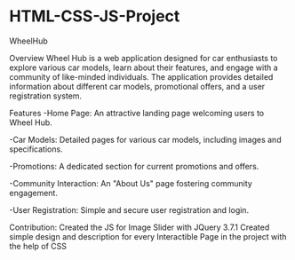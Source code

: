 # HTML-CSS-JS-Project

WheelHub

Overview
Wheel Hub is a web application designed for car enthusiasts to explore various car models, learn about their features, and engage with a community of like-minded individuals. The application provides detailed information about different car models, promotional offers, and a user registration system.

Features
-Home Page: An attractive landing page welcoming users to Wheel Hub.

-Car Models: Detailed pages for various car models, including images and specifications.

-Promotions: A dedicated section for current promotions and offers.

-Community Interaction: An "About Us" page fostering community engagement.

-User Registration: Simple and secure user registration and login.

Contribution:
Created the JS for Image Slider with JQuery 3.7.1
Created simple design and description for every Interactible Page in the project with the help of CSS

